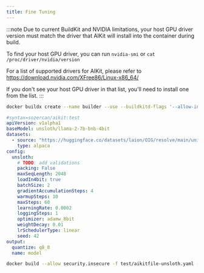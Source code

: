 ```yaml
---
title: Fine Tuning
---
```


:::note
Due to current BuildKit and NVIDIA limitations, your host GPU driver version must match the driver that AIKit will install into the container during build. 

To find your host GPU driver, you can run `nvidia-smi` or `cat /proc/driver/nvidia/version`

For a list of supported drivers for AIKit, please refer to https://download.nvidia.com/XFree86/Linux-x86_64/

If you don't see your host GPU driver in that list, you'll need to install one from the list.
:::


```bash
docker buildx create --name builder --use --buildkitd-flags '--allow-insecure-entitlement security.insecure'
```

```yaml
#syntax=sozercan/aikit:test
apiVersion: v1alpha1
baseModel: unsloth/llama-2-7b-bnb-4bit
datasets:
  - source: "https://huggingface.co/datasets/laion/OIG/resolve/main/unified_chip2.jsonl"
    type: alpaca
config:
  unsloth:
    # TODO: add validations
    packing: False
    maxSeqLength: 2048
    loadIn4bit: true
    batchSize: 2
    gradientAccumulationSteps: 4
    warmupSteps: 10
    maxSteps: 60
    learningRate: 0.0002
    loggingSteps: 1
    optimizer: adamw_8bit
    weightDecay: 0.01
    lrSchedulerType: linear
    seed: 42
output:
  quantize: q8_0
  name: model

```

```bash
docker build --allow security.insecure -f test/aikitfile-unsloth.yaml --output _output --target unsloth .
```